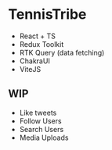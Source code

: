 # TennisTribe

- React + TS
- Redux Toolkit
- RTK Query (data fetching)
- ChakraUI
- ViteJS

## WIP
- Like tweets
- Follow Users
- Search Users
- Media Uploads
